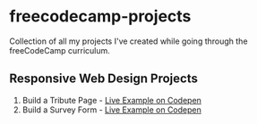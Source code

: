 # freecodecamp-projects
Collection of all my projects I've created while going through the freeCodeCamp curriculum.

## Responsive Web Design Projects

1. Build a Tribute Page - [Live Example on Codepen](https://codepen.io/dyarawilliams/full/PozGapR)
2. Build a Survey Form - [Live Example on Codepen](https://codepen.io/dyarawilliams/full/BazQMow)
